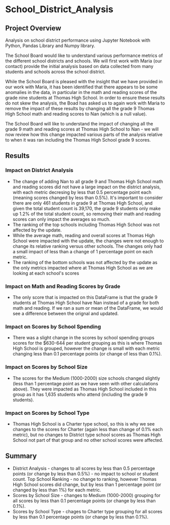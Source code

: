 # School_District_Analysis
## Project Overview
Analysis on school district performance using Jupyter Notebook with Python, Pandas Library and Numpy library.

The School Board would like to understand various performance metrics of the different school districts and schools. We will first work with Maria (our contact) provide the initial analysis based on data collected from many students and schools across the school district.

While the School Board is pleased with the insight that we have provided in our work with Maria, it has been identified that there appears to be some anomalies in the data, in particular in the math and reading scores of the grade nine students at Thomas High School. In order to ensure these results do not skew the analysis, the Boad has asked us to again work with Maria to remove the impact of these results by changing all the grade 9 Thomas High School math and reading scores to Nan (which is a null value).

The School Board will like to understand the impact of changing all the grade 9 math and reading scores at Thomas High School to Nan - we will now review how this change impacted various parts of the analysis relative to when it was ran including the Thomas High School grade 9 scores.

## Results
### Impact on District Analysis
* The change of adding Nan to all grade 9 and Thomas High School math and reading scores did not have a large impact on the district analysis, with each metric decresing by less that 0.5 percentage point each (meaning scores changed by less than 0.5%). It's important to consider there are only 461 students in grade 9 at Thomas High School, and given the total student count is 39,170, the grade 9 students only make up 1.2% of the total student count, so removing their math and reading scores can only impact the averages so much.
* The ranking of the top schools including Thomas High School was not affected by the update.
* While the average math, reading and overall scores at Thomas High School were impacted with the update, the changes were not enough to change its relative ranking versus other schools. The changes only had a small impact of less than a change of 1 percentage point on each metric.
* The ranking of the bottom schools was not affected by the update as the only metrics impacted where at Thomas High School as we are looking at each school's scores
### Impact on Math and Reading Scores by Grade
* The only score that is impacted on this DataFrame is that the grade 9 students at Thomas High School have Nan instead of a grade for both math and reading. If we ran a sum or mean of the DataFrame, we would see a difference between the orignal and updated.
### Impact on Scores by School Spending
* There was a slight change in the scores by school spending groups scores for the $630-644 per student grouping as this is where Thomas High School is grouped, however the change is small with each metric changing less than 0.1 percentage points (or change of less than 0.1%).
### Impact on Scores by School Size
* The scores for the Medium (1000-2000) size schools changed slightly (less than 1 percentage point as we have seen with other calculations above). They were impacted as Thomas High School included in this group as it has 1,635 students who attend (including the grade 9 students).
### Impact on Scores by School Type
* Thomas High School is a Charter type school, so this is why we see changes to the scores for Charter (again less than change of 0.1% each metric), but no changes to District type school scores as Thomas High School not part of that group and no other school scores were affected.
## Summary
* District Analysis - changes to all scores by less than 0.5 percentage points (or change by less than 0.5%) - no impact to school or student count.
Top School Ranking - no change to ranking, however Thomas High School scores did change, but by less than 1 percentage point (or changed by less than 1%) for each metric.
* Scores by School Size - changes to Medium (1000-2000) grouping for all scores by less than 0.1 percentage points (or change by less than 0.1%).
* Scores by School Type - chages to Charter type grouping for all scores by less than 0.1 percentage points (or change by less than 0.1%).
